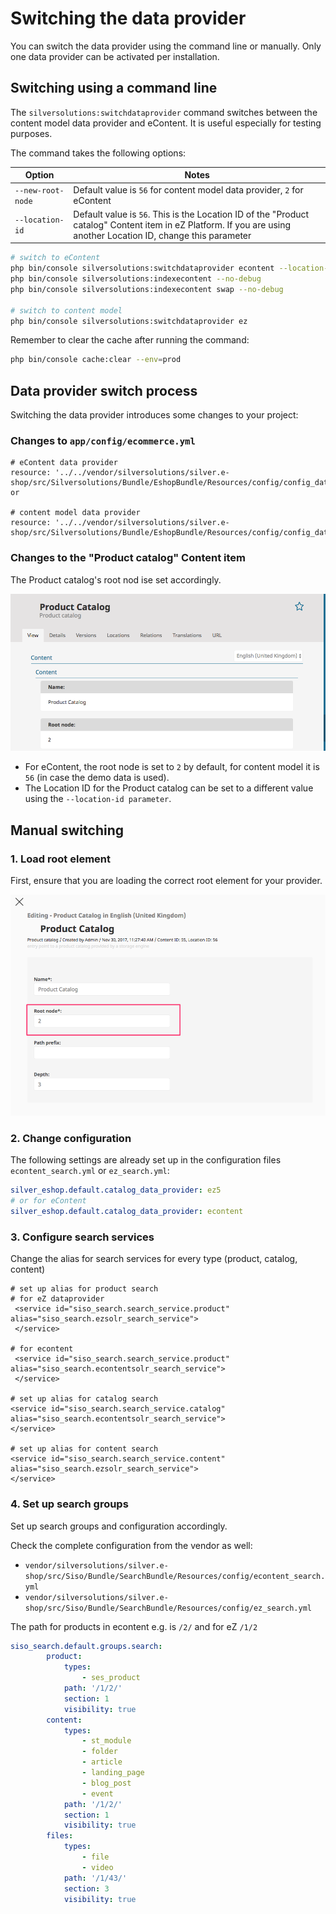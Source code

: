# Switching the data provider

You can switch the data provider using the command line or manually.
Only one data provider can be activated per installation.

## Switching using a command line

The `silversolutions:switchdataprovider` command switches between the content model data provider and eContent.
It is useful especially for testing purposes.

The command takes the following options:

|Option|Notes|
|--- |--- |
|`--new-root-node`|Default value is `56` for content model data provider, `2` for eContent|
|`--location-id`|Default value is `56`. This is the Location ID of the "Product catalog" Content item in eZ Platform. If you are using another Location ID, change this parameter|

``` bash
# switch to eContent 
php bin/console silversolutions:switchdataprovider econtent --location-id=56 --new-root-node=2
php bin/console silversolutions:indexecontent --no-debug
php bin/console silversolutions:indexecontent swap --no-debug
 
# switch to content model
php bin/console silversolutions:switchdataprovider ez
```

Remember to clear the cache after running the command:

``` bash
php bin/console cache:clear --env=prod
```

## Data provider switch process

Switching the data provider introduces some changes to your project:

### Changes to `app/config/ecommerce.yml`

``` 
# eContent data provider
resource: '../../vendor/silversolutions/silver.e-shop/src/Silversolutions/Bundle/EshopBundle/Resources/config/config_data_provider_econtent.yml' or 
 
# content model data provider
resource: '../../vendor/silversolutions/silver.e-shop/src/Silversolutions/Bundle/EshopBundle/Resources/config/config_data_provider_ez.yml'
```

### Changes to the "Product catalog" Content item

The Product catalog's root nod ise set accordingly.

![](../../img/product_catalog.png)

- For eContent, the root node is set to `2` by default, for content model it is `56` (in case the demo data is used).
- The Location ID for the Product catalog can be set to a different value using the `--location-id parameter`.

## Manual switching

### 1. Load root element

First, ensure that you are loading the correct root element for your provider.

![](../../img/manual_switching.png)

### 2. Change configuration

The following settings are already set up in the configuration files `econtent_search.yml` or `ez_search.yml`:

``` yaml
silver_eshop.default.catalog_data_provider: ez5
# or for eContent
silver_eshop.default.catalog_data_provider: econtent 
```

### 3. Configure search services

Change the alias for search services for every type (product, catalog, content)

```
# set up alias for product search 
# for eZ dataprovider 
 <service id="siso_search.search_service.product" alias="siso_search.ezsolr_search_service">
 </service>
 
# for econtent
 <service id="siso_search.search_service.product" alias="siso_search.econtentsolr_search_service">
 </service>

# set up alias for catalog search 
<service id="siso_search.search_service.catalog" alias="siso_search.econtentsolr_search_service">
</service>

# set up alias for content search 
<service id="siso_search.search_service.content" alias="siso_search.ezsolr_search_service">
</service>
```

### 4. Set up search groups

Set up search groups and configuration accordingly.

Check the complete configuration from the vendor as well:

- `vendor/silversolutions/silver.e-shop/src/Siso/Bundle/SearchBundle/Resources/config/econtent_search.yml`
- `vendor/silversolutions/silver.e-shop/src/Siso/Bundle/SearchBundle/Resources/config/ez_search.yml`

The path for products in econtent e.g. is `/2/` and for eZ `/1/2`

``` yaml
siso_search.default.groups.search:
        product:
            types:
                - ses_product
            path: '/1/2/'
            section: 1
            visibility: true
        content:
            types:
                - st_module
                - folder
                - article
                - landing_page
                - blog_post
                - event
            path: '/1/2/'
            section: 1
            visibility: true
        files:
            types:
                - file
                - video
            path: '/1/43/'
            section: 3
            visibility: true
```
